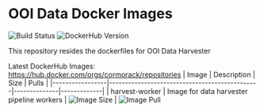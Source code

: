 # OOI Data Docker Images

![Build Status](https://github.com/ooi-data/docker-images/workflows/Build%20and%20Push%20Images/badge.svg)
![DockerHub Version](https://img.shields.io/docker/v/cormorack/harvester-worker?sort=date)

This repository resides the dockerfiles for OOI Data Harvester

Latest DockerHub Images: https://hub.docker.com/orgs/cormorack/repositories
| Image           | Description                                   |  Size | Pulls |
|-----------------|-----------------------------------------------|--------------|-------------|
| harvest-worker      | Image for data harvester pipeline workers         | ![Image Size](https://img.shields.io/docker/image-size/cormorack/harvester-worker?sort=date) | ![Image Pull](https://img.shields.io/docker/pulls/cormorack/harvester-worker?sort=date)
